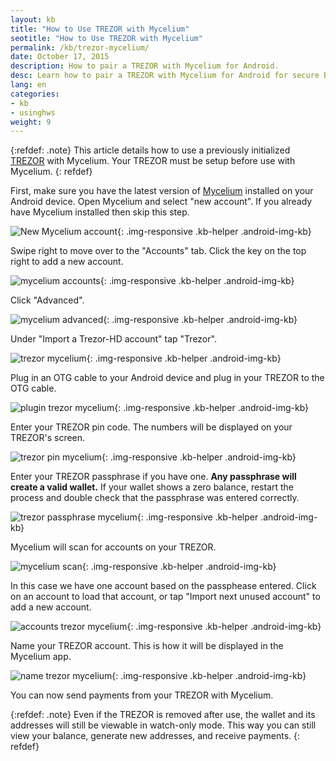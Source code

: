 ```yaml
---
layout: kb
title: "How to Use TREZOR with Mycelium"
seotitle: "How to Use TREZOR with Mycelium"
permalink: /kb/trezor-mycelium/
date: October 17, 2015
description: How to pair a TREZOR with Mycelium for Android. 
desc: Learn how to pair a TREZOR with Mycelium for Android for secure Bitcoin payments while on the go. 
lang: en
categories: 
- kb
- usinghws
weight: 9
---
```

{:refdef: .note}
This article details how to use a previously initialized [TREZOR](/wallets/trezor/) with Mycelium. Your TREZOR must be setup before use with Mycelium.
{: refdef}

First, make sure you have the latest version of [Mycelium](/wallets/mycelium/) installed on your Android device. Open Mycelium and select "new account". If you already have Mycelium installed then skip this step.

![New Mycelium account][1]{: .img-responsive .kb-helper .android-img-kb}

Swipe right to move over to the "Accounts" tab. Click the key on the top right to add a new account. 

![mycelium accounts][2]{: .img-responsive .kb-helper .android-img-kb}

Click "Advanced". 

![mycelium advanced][3]{: .img-responsive .kb-helper .android-img-kb}

Under "Import a Trezor-HD account" tap "Trezor". 

![trezor mycelium][4]{: .img-responsive .kb-helper .android-img-kb}

Plug in an OTG cable to your Android device and plug in your TREZOR to the OTG cable. 

![plugin trezor mycelium][5]{: .img-responsive .kb-helper .android-img-kb}

Enter your TREZOR pin code. The numbers will be displayed on your TREZOR's screen.

![trezor pin mycelium][6]{: .img-responsive .kb-helper .android-img-kb}

Enter your TREZOR passphrase if you have one. **Any passphrase will create a valid wallet.** If your wallet shows a zero balance, restart the process and double check that the passphrase was entered correctly.

![trezor passphrase mycelium][7]{: .img-responsive .kb-helper .android-img-kb}

Mycelium will scan for accounts on your TREZOR.

![mycelium scan][8]{: .img-responsive .kb-helper .android-img-kb}

In this case we have one account based on the passphease entered. Click on an account to load that account, or tap "Import next unused account" to add a new account. 

![accounts trezor mycelium][9]{: .img-responsive .kb-helper .android-img-kb}

Name your TREZOR account. This is how it will be displayed in the Mycelium app. 

![name trezor mycelium][10]{: .img-responsive .kb-helper .android-img-kb}

You can now send payments from your TREZOR with Mycelium.

{:refdef: .note}
Even if the TREZOR is removed after use, the wallet and its addresses will still be viewable in watch-only mode. This way you can still view your balance, generate new addresses, and receive payments. 
{: refdef}

[1]: /img/kb/1new.png
[2]: /img/kb/2add.png
[3]: /img/kb/3advanced.png
[4]: /img/kb/4unrelated.png
[5]: /img/kb/importtrezor.png
[6]: /img/kb/trezpin.png
[7]: /img/kb/phrasetrez.png
[8]: /img/kb/scanningt.png
[9]: /img/kb/trezaccount.png
[10]: /img/kb/nametrez.png
